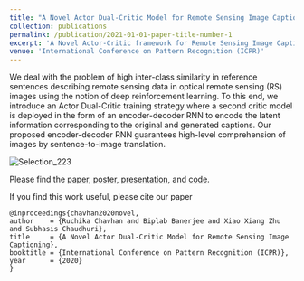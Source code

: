 ```yaml
---
title: "A Novel Actor Dual-Critic Model for Remote Sensing Image Captioning"
collection: publications
permalink: /publication/2021-01-01-paper-title-number-1
excerpt: 'A Novel Actor-Critic framework for Remote Sensing Image Captioning'
venue: 'International Conference on Pattern Recognition (ICPR)'
---
```

We deal with the problem of high inter-class similarity in reference sentences describing remote sensing data in optical remote sensing (RS) images using the notion of deep reinforcement learning. To this end, we introduce an Actor Dual-Critic training strategy where a second critic model is deployed in the form of an encoder-decoder RNN to encode the latent information corresponding to the original and generated captions. Our proposed encoder-decoder RNN guarantees high-level comprehension of images by sentence-to-image translation.

![Selection_223](https://user-images.githubusercontent.com/32021556/136463221-f056953a-4d4f-4577-899d-76457928b5f6.png)


Please find the [paper](https://arxiv.org/pdf/2010.01999), [poster](/files/icpr_poster.pdf), [presentation](/files/icpr_ppt.pdf), and [code](https://github.com/ruchikachavhan/ADC-image-captioning).

If you find this work useful, please cite our paper
```
@inproceedings{chavhan2020novel,
author    = {Ruchika Chavhan and Biplab Banerjee and Xiao Xiang Zhu and Subhasis Chaudhuri},
title     = {A Novel Actor Dual-Critic Model for Remote Sensing Image Captioning},
booktitle = {International Conference on Pattern Recognition (ICPR)},
year      = {2020}
}
```
